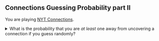 ## Connections Guessing Probability part II
You are playing [NYT Connections](https://www.nytimes.com/games/connections).  
<details>
  <summary>What is the probability that you are <em>at least</em> one away from uncovering a connection if you guess randomly?</summary>
</details>
